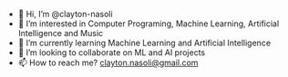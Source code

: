 - 👋 Hi, I’m @clayton-nasoli
- 👀 I’m interested in Computer Programing, Machine Learning, Artificial Intelligence and Music
- 🌱 I’m currently learning Machine Learning and Artificial Intelligence
- 💞️ I’m looking to collaborate on ML and AI projects
- 📫 How to reach me? clayton.nasoli@gmail.com

<!---
clayton-nasoli/clayton-nasoli is a ✨ special ✨ repository because its `README.md` (this file) appears on your GitHub profile.
You can click the Preview link to take a look at your changes.
--->
